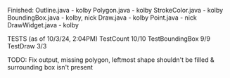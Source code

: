 Finished:
Outline.java - kolby
Polygon.java - kolby
StrokeColor.java - kolby
BoundingBox.java - kolby, nick
Draw.java - kolby
Point.java - nick
DrawWidget.java - kolby

TESTS (as of 10/3/24, 2:04PM)
TestCount 10/10
TestBoundingBox 9/9
TestDraw 3/3

TODO: 
Fix output, missing polygon, leftmost shape shouldn't be filled & surrounding box isn't present